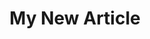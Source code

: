 ---
_schema: article
title: My New Article
subheading: Subheading.
uuid:
description:
excerpt:
publishDate:
authors:
  - author:
    article_role: Author
article_tags:
article_topper:
  _bookshop_name: design-system/topper/article
  label:
  background_image:
  alt_text:
  heading:
  body_text:
  show_byline: true
article_blocks:
  - _bookshop_name: design-system/column/rich-text
    text:
show_author_bios: true
type: articles
_unlisted: true
---
